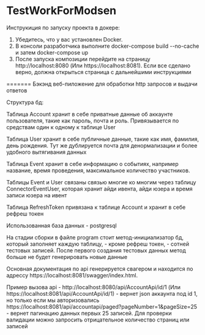 # TestWorkForModsen

Инструкиция по запуску проекта в докере: 
1. Убедитесь, что у вас установлен Docker.
2. В консоли разработчика выполните docker-compose build --no-cache и затем docker-compose up
3. После запуска композиции перейдите на страницу http://localhost:8080 (Или https://localhost:8081). Если все сделано верно, должна открыться страница с дальнейшими инструкциями
   
=======
Бэкэнд веб-пиложение для обработки http запросов и выдачи ответов

Структура бд: 

Таблица Account хранит в себе приватные данные об аккаунте пользователя, такие как пароль, почта и роль. Привязывается по средствам один к одному к таблице User

Таблица User хранит в себе публичные данные, такие как имя, фамилия, день рождения. Тут же дублируется почта для денормализации и более удобного вытягивания данных

Таблица Event хранит в себе информацию о событиях, например название, время проведения, максимальное количество участников.

Таблицы Event и User связаны связью многие ко многим через таблицу ConnectorEventUser, которая хранит айди ивента, айди юзера и время записи юзера на ивент

Таблица RefreshToken привязана к таблице Account и хранит в себе рефреш токен

Использованная база данных - postgresql 

На стадии сборки в файле program стоит метод-инициализатор бд, который заполняет каждую таблицу, - кроме рефреш токен, - сотней тестовых записей. После первого создания тестовых данных метод больше не будет генерировать новые данные

Основная документация по api генерируется свагером и находится по адрессу https://localhost:8081/swagger/index.html. 

Пример вызова api - http://localhost:8080/api/AccountApi/id/1 (Или https://localhost:8081/api/AccountApi/id/1) - вернет json аккаунта под id 1, но только если мы авторизовались
https://localhost:8081/api/accountapi/paged?pageNumber=1&pageSize=25 - вернет пагинацию данных первых 25 записей. Для проверки валидации можно запросить отрицательное количество страниц или записей
